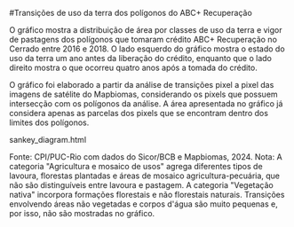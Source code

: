 #Transições de uso da terra dos polígonos do ABC+ Recuperação

O gráfico mostra a distribuição de área por classes de uso da terra e vigor de pastagens dos polígonos que tomaram crédito ABC+ Recuperação no Cerrado entre 2016 e 2018. O lado esquerdo do gráfico mostra o estado do uso da terra um ano antes da liberação do crédito, enquanto que o lado direito mostra o que ocorreu quatro anos após a tomada do crédito. 

O gráfico foi elaborado a partir da análise de transições pixel a pixel das imagens de satélite do Mapbiomas, considerando os pixels que possuem intersecção com os polígonos da análise.  A área apresentada no gráfico já considera apenas as parcelas dos pixels que se encontram dentro dos limites dos polígonos.

sankey_diagram.html

Fonte: CPI/PUC-Rio com dados do Sicor/BCB e Mapbiomas, 2024.
Nota: A categoria "Agricultura e mosaico de usos" agrega diferentes tipos de lavoura, florestas plantadas e áreas de mosaico agricultura-pecuária, que não são distinguíveis entre lavoura e pastagem. A categoria "Vegetação nativa" incorpora formações florestais e não florestais naturais. Transições envolvendo áreas não vegetadas e corpos d'água são muito pequenas e, por isso, não são mostradas no gráfico.

